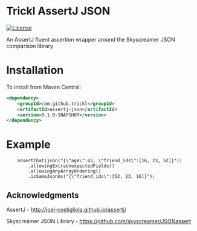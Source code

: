 # Trickl AssertJ JSON
[![License](https://img.shields.io/badge/License-Apache%202.0-blue.svg)](https://opensource.org/licenses/Apache-2.0)

An AssertJ fluent assertion wrapper around the Skyscreamer JSON comparison library

Installation
============

To install from Maven Central:

```xml
<dependency>
	<groupId>com.github.trickl</groupId>
	<artifactId>assertj-json</artifactId>
	<version>0.1.0-SNAPSHOT</version>
</dependency>
```

Example
==========

```
    assertThat(json("{\"age\":43, \"friend_ids\":[16, 23, 52]}"))
        .allowingExtraUnexpectedFields()
        .allowingAnyArrayOrdering()
        .isSameJsonAs("{\"friend_ids\":[52, 23, 16]}");
```

## Acknowledgments

AssertJ - http://joel-costigliola.github.io/assertj/

Skyscreamer JSON Library - https://github.com/skyscreamer/JSONassert
